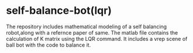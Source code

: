 # self-balance-bot(lqr)
The repository includes mathematical modeling of a self balancing robot,along with a refernce paper of same.
The matlab file contains the calculation of K matrix using the LQR command.
It includes a vrep scene of ball bot with the code to balance it.
